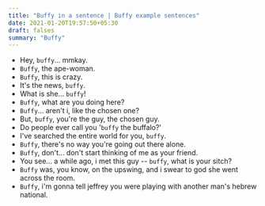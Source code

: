 ```yaml
---
title: "Buffy in a sentence | Buffy example sentences"
date: 2021-01-20T19:57:50+05:30
draft: falses
summary: "Buffy"
---
```

- Hey, `buffy`... mmkay.
- `Buffy`, the ape-woman.
- `Buffy`, this is crazy.
- It's the news, `buffy`.
- What is she... `buffy`!
- `Buffy`, what are you doing here?
- `Buffy`... aren't i, like the chosen one?
- But, `buffy`, you're the guy, the chosen guy.
- Do people ever call you '`buffy` the buffalo?'
- I've searched the entire world for you, `buffy`.
- `Buffy`, there's no way you're going out there alone.
- `Buffy`, don't... don't start thinking of me as your friend.
- You see... a while ago, i met this guy -- `buffy`, what is your sitch?
- `Buffy` was, you know, on the upswing, and i swear to god she went across the room.
- `Buffy`, i'm gonna tell jeffrey you were playing with another man's hebrew national.
                 
